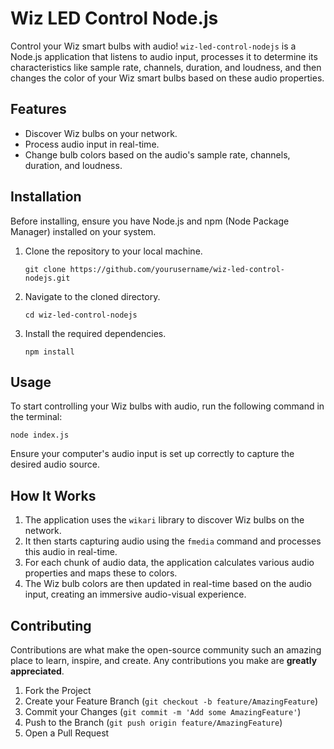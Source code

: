 # Wiz LED Control Node.js

Control your Wiz smart bulbs with audio! `wiz-led-control-nodejs` is a Node.js application that listens to audio input, processes it to determine its characteristics like sample rate, channels, duration, and loudness, and then changes the color of your Wiz smart bulbs based on these audio properties.

## Features

- Discover Wiz bulbs on your network.
- Process audio input in real-time.
- Change bulb colors based on the audio's sample rate, channels, duration, and loudness.

## Installation

Before installing, ensure you have Node.js and npm (Node Package Manager) installed on your system.

1. Clone the repository to your local machine.
   ```
   git clone https://github.com/yourusername/wiz-led-control-nodejs.git
   ```
2. Navigate to the cloned directory.
   ```
   cd wiz-led-control-nodejs
   ```
3. Install the required dependencies.
   ```
   npm install
   ```

## Usage

To start controlling your Wiz bulbs with audio, run the following command in the terminal:
```
node index.js
```

Ensure your computer's audio input is set up correctly to capture the desired audio source.

## How It Works

1. The application uses the `wikari` library to discover Wiz bulbs on the network.
2. It then starts capturing audio using the `fmedia` command and processes this audio in real-time.
3. For each chunk of audio data, the application calculates various audio properties and maps these to colors.
4. The Wiz bulb colors are then updated in real-time based on the audio input, creating an immersive audio-visual experience.

## Contributing

Contributions are what make the open-source community such an amazing place to learn, inspire, and create. Any contributions you make are **greatly appreciated**.

1. Fork the Project
2. Create your Feature Branch (`git checkout -b feature/AmazingFeature`)
3. Commit your Changes (`git commit -m 'Add some AmazingFeature'`)
4. Push to the Branch (`git push origin feature/AmazingFeature`)
5. Open a Pull Request
